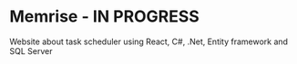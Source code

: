# Memrise - IN PROGRESS

Website about task scheduler using React, C#, .Net, Entity framework and SQL Server
